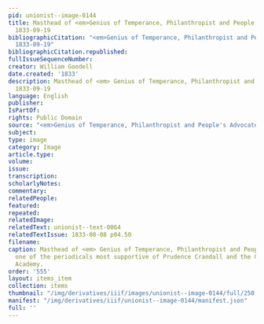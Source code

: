 ```yaml
---
pid: unionist--image-0144
title: Masthead of <em>Genius of Temperance, Philanthropist and People's Advocate</em>,
  1833-09-19
bibliographicCitation: "<em>Genius of Temperance, Philanthropist and People's Advocate</em>,
  1833-09-19"
bibliographicCitation.republished: 
fullIssueSequenceNumber: 
creator: William Goodell
date.created: '1833'
description: Masthead of <em> Genius of Temperance, Philanthropist and People's Advocate</em>,
  1833-09-19
language: English
publisher: 
IsPartOf: 
rights: Public Domain
source: "<em>Genius of Temperance, Philanthropist and People's Advocate</em>, 1833-09-19"
subject: 
type: image
category: Image
article.type: 
volume: 
issue: 
transcription: 
scholarlyNotes: 
commentary: 
relatedPeople: 
featured: 
repeated: 
relatedImage: 
relatedText: unionist--text-0064
relatedTextIssue: 1833-08-08 p04.50
filename: 
caption: Masthead of <em> Genius of Temperance, Philanthropist and People's Advocate</em>,
  one of the periodicals most supportive of Prudence Crandall and the Canterbury Female
  Academy.
order: '555'
layout: items_item
collection: items
thumbnail: "/img/derivatives/iiif/images/unionist--image-0144/full/250,/0/default.jpg"
manifest: "/img/derivatives/iiif/unionist--image-0144/manifest.json"
full: ''
---
```

